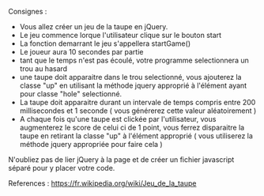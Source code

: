 Consignes :

- Vous allez créer un jeu de la taupe en jQuery.
- Le jeu commence lorque l'utilisateur clique sur le bouton start
- La fonction demarrant le jeu s'appellera startGame()
- Le joueur aura 10 secondes par partie
- tant que le temps n'est pas écoulé, votre programme selectionnera un trou au hasard
- une taupe doit apparaitre dans le trou selectionné, vous ajouterez la classe "up" en utilisant la méthode jquery approprié
à l'élément ayant pour classe "hole" selectionné.
- La taupe doit apparaitre durant un intervale de temps compris entre 200 millisecondes et 1 seconde ( vous générerez cette
valeur aléatoirement )
- A chaque fois qu'une taupe est clickée par l'utilisateur, vous augmenterez le score de celui ci de 1 point, vous ferrez
disparaitre la taupe en retirant la classe "up" à l'élément approprié ( vous utiliserez la méthode jquery appropriée pour
faire cela )


N'oubliez pas de lier jQuery à la page et de créer un fichier javascript séparé pour y placer votre code.

References : https://fr.wikipedia.org/wiki/Jeu_de_la_taupe